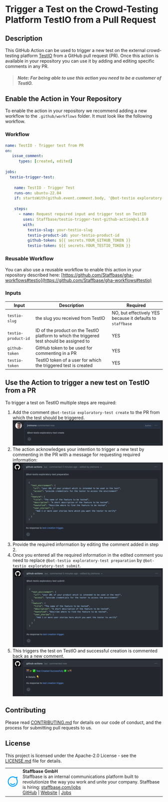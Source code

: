 # Trigger a Test on the Crowd-Testing Platform TestIO from a Pull Request 

## Description

This GitHub Action can be used to trigger a new test on the external crowd-testing platform [TestIO](https://test.io/services/exploratory-testing) from a GitHub pull request (PR).
Once this action is available in your repository you can use it by adding and editing specific comments in any PR.

> ##### Note: For being able to use this action you need to be a customer of TestIO.

## Enable the Action in Your Repository 

To enable the action in your repository we recommend adding a new workflow to the `.github/workflows` folder.
It must look like the following workflow. 

### Workflow

```yaml
name: TestIO - Trigger test from PR
on:
   issue_comment:
      types: [created, edited]

jobs:
  testio-trigger-test:

    name: TestIO - Trigger Test
    runs-on: ubuntu-22.04
    if: startsWith(github.event.comment.body, '@bot-testio exploratory-test')     # this is the prefix all subsequent comments must start with

    steps:
      - name: Request required input and trigger test on TestIO
        uses: Staffbase/testio-trigger-test-github-action@v1.0.0
        with:
          testio-slug: your-testio-slug
          testio-product-id: your-testio-product-id
          github-token: ${{ secrets.YOUR_GITHUB_TOKEN }}
          testio-token: ${{ secrets.YOUR_TESTIO_TOKEN }}
```

### Reusable Workflow

You can also use a reusable workflow to enable this action in your repository described here: [https://github.com/Staffbase/gha-workflows#testio](https://github.com/Staffbase/gha-workflows#testio)

### Inputs

| Input               | Description                                                  | Required                                                   |
| ------------------- | ------------------------------------------------------------ | ---------------------------------------------------------- |
| `testio-slug`       | the slug you received from TestIO                            | NO, but effectively YES because it defaults to `staffbase` |
| `testio-product-id` | ID of the product on the TestIO platform to which the triggered test should be assigned to | YES                                                        |
| `github-token`      | GitHub token to be used for commenting in a PR               | YES                                                        |
| `testio-token`      | TestIO token of a user for which the triggered test is created | YES                                                        |

## Use the Action to trigger a new test on TestIO from a PR

To trigger a test on TestIO multiple steps are required:

1. Add the comment `@bot-testio exploratory-test create` to the PR from which the test should be triggered.
   <img src="docs/assets/images/test-create.png" alt="create test comment" />
2. The action acknowledges your intention to trigger a new test by commenting in the PR with a message for requesting required information:
   <img src="docs/assets/images/test-prepare.png" alt="prepare test comment" />
3. Provide the required information by editing the comment added in step 2.
4. Once you entered all the required information in the edited comment you need to replace `@bot-testio exploratory-test preparation` by `@bot-testio exploratory-test submit`.
   <img src="docs/assets/images/test-submit.png" alt="submit test comment" />
5. This triggers the test on TestIO and successful creation is commented back as a new comment.
   <img src="docs/assets/images/test-success.png" alt="success test comment" />

## Contributing

Please read [CONTRIBUTING.md](CONTRIBUTING.md) for details on our code of conduct, and the process for submitting pull requests to us.

## License

This project is licensed under the Apache-2.0 License - see the [LICENSE.md](LICENSE) file for details.

<table>
  <tr>
    <td>
      <img src="docs/assets/images/staffbase.png" alt="Staffbase GmbH" width="96" />
    </td>
    <td>
      <b>Staffbase GmbH</b>
      <br />Staffbase is an internal communications platform built to revolutionize the way you work and unite your company. Staffbase is hiring: <a href="https://staffbase.com/jobs/" target="_blank" rel="noreferrer">staffbase.com/jobs</a>
      <br /><a href="https://github.com/Staffbase" target="_blank" rel="noreferrer">GitHub</a> | <a href="https://staffbase.com/" target="_blank" rel="noreferrer">Website</a> | <a href="https://staffbase.com/jobs/" target="_blank" rel="noreferrer">Jobs</a>
    </td>
  </tr>
</table>